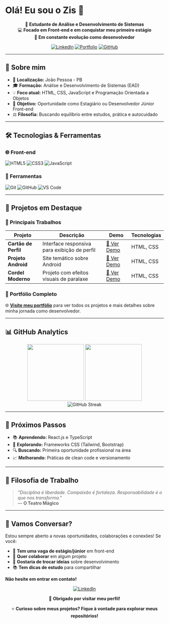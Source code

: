 # Olá! Eu sou o Zis 👋

<div align="center">
  
  🎯 **Estudante de Análise e Desenvolvimento de Sistemas**  
  💻 **Focado em Front-end e em conquistar meu primeiro estágio**  
  🚀 **Em constante evolução como desenvolvedor**

  [![LinkedIn](https://img.shields.io/badge/LinkedIn-0A66C2?style=for-the-badge&logo=linkedin&logoColor=white)](https://www.linkedin.com/in/demilly-oliveira-582158366/)
  [![Portfolio](https://img.shields.io/badge/Portfolio-FF5722?style=for-the-badge&logo=google-chrome&logoColor=white)](https://eaezis.github.io/portfolio-v1/)
  [![GitHub](https://img.shields.io/badge/GitHub-181717?style=for-the-badge&logo=github&logoColor=white)](https://github.com/eaezis)

</div>

---

## 🧠 Sobre mim

- 📍 **Localização:** João Pessoa - PB
- 🎓 **Formação:** Análise e Desenvolvimento de Sistemas (EAD)
- 💡 **Foco atual:** HTML, CSS, JavaScript e Programação Orientada a Objetos
- 🎯 **Objetivo:** Oportunidade como Estagiário ou Desenvolvedor Júnior Front-end
- ⚖️ **Filosofia:** Buscando equilíbrio entre estudos, prática e autocuidado

---

## 🛠️ Tecnologias & Ferramentas

### 🌐 Front-end
![HTML5](https://img.shields.io/badge/HTML5-E34F26?style=for-the-badge&logo=html5&logoColor=white)
![CSS3](https://img.shields.io/badge/CSS3-1572B6?style=for-the-badge&logo=css3&logoColor=white)
![JavaScript](https://img.shields.io/badge/JavaScript-F7DF1E?style=for-the-badge&logo=javascript&logoColor=black)

### 🔧 Ferramentas
![Git](https://img.shields.io/badge/Git-F05032?style=for-the-badge&logo=git&logoColor=white)
![GitHub](https://img.shields.io/badge/GitHub-181717?style=for-the-badge&logo=github&logoColor=white)
![VS Code](https://img.shields.io/badge/VS%20Code-007ACC?style=for-the-badge&logo=visual-studio-code&logoColor=white)

---

## 🚀 Projetos em Destaque

### 🌟 Principais Trabalhos
| Projeto | Descrição | Demo | Tecnologias |
|---------|-----------|------|-------------|
| **Cartão de Perfil** | Interface responsiva para exibição de perfil | [🔗 Ver Demo](https://eaezis.github.io/profile-card/) | HTML, CSS |
| **Projeto Android** | Site temático sobre Android | [🔗 Ver Demo](https://eaezis.github.io/projeto-android/) | HTML, CSS |
| **Cordel Moderno** | Projeto com efeitos visuais de paralaxe | [🔗 Ver Demo](https://eaezis.github.io/projeto-cordel/) | HTML, CSS |

### 💼 Portfólio Completo
🌐 **[Visite meu portfólio](https://eaezis.github.io/portfolio-v1/)** para ver todos os projetos e mais detalhes sobre minha jornada como desenvolvedor.

---

## 📊 GitHub Analytics

<div align="center">
  <img height="180em" src="https://github-readme-stats.vercel.app/api?username=eaezis&show_icons=true&theme=react&count_private=true&hide=contribs,prs"/>
  <img height="180em" src="https://github-readme-stats.vercel.app/api/top-langs/?username=eaezis&layout=compact&theme=react&langs_count=6"/>
</div>

<div align="center">
  <img src="https://github-readme-streak-stats.herokuapp.com/?user=eaezis&theme=react" alt="GitHub Streak"/>
</div>

---

## 🎯 Próximos Passos

- 📚 **Aprendendo:** React.js e TypeScript
- 🎨 **Explorando:** Frameworks CSS (Tailwind, Bootstrap)
- 🔍 **Buscando:** Primeira oportunidade profissional na área
- 📈 **Melhorando:** Práticas de clean code e versionamento

---

## 💭 Filosofia de Trabalho

> *"Disciplina é liberdade. Compaixão é fortaleza. Responsabilidade é o que nos transforma."*  
> — **O Teatro Mágico**

---

## 🤝 Vamos Conversar?

Estou sempre aberto a novas oportunidades, colaborações e conexões! Se você:

- 🏢 **Tem uma vaga de estágio/júnior** em front-end
- 🤝 **Quer colaborar** em algum projeto
- 💬 **Gostaria de trocar ideias** sobre desenvolvimento
- 📚 **Tem dicas de estudo** para compartilhar

**Não hesite em entrar em contato!**

<div align="center">
  
  [![LinkedIn](https://img.shields.io/badge/LinkedIn-Vamos%20conectar-0A66C2?style=for-the-badge&logo=linkedin&logoColor=white)](https://www.linkedin.com/in/demilly-oliveira-582158366/)
  
  💙 **Obrigado por visitar meu perfil!**
  
  ⭐ **Curioso sobre meus projetos? Fique à vontade para explorar meus repositórios!**

</div>
